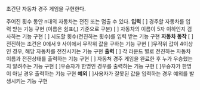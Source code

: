 초간단 자동차 경주 게임을 구현한다.

주어진 횟수 동안 n대의 자동차는 전진 또는 멈출 수 있다.
**입력**
[ ] 경주할 자동차를 입력 받는 기능 구현 (이름은 쉼표(,) 기준으로 구분)
    [ ] 자동차의 이름이 5자 이하인지 검사하는 기능 구현
[ ] 시도할 횟수(전진하는 횟수)를 입력 받는 기능 구현
**자동차 동작**
[ ] 전진하는 조건은 0에서 9 사이에서 무작위 값을 구하는 기능 구현
    [ ]무작위 값이 4이상인 경우, 해당 자동차를 전진시키는 기능 구현
**출력**
[ ] 각 라운드 별로 전진하는 자동차 이름과 전진상태를 출력하는 기능 구현
[ ] 자동쳐 경주 게임을 완료한 후 누가 우승했는지 알려주는 기능 구현
    [ ]우승자가 한명인 경우를 출력하는 기능 구현
    [ ]우승자가 한명이 아닐 경우 출력하는 기능 구현
**예외**
[ ]사용자가 잘못된 값을 입력하는 경우 예외를 발생시키는 기능 구현

